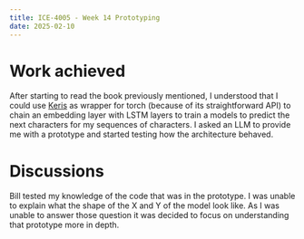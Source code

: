 ```yaml
---
title: ICE-4005 - Week 14 Prototyping
date: 2025-02-10
---
```

# Work achieved
After starting to read the book previously mentioned, I understood that I could use [Keris](https://keras.io/) as wrapper for torch (because of its straightforward API) to chain an embedding layer with  LSTM layers to train a models to predict the next characters for my sequences of characters.
I asked an LLM to provide me with a prototype and started testing how the architecture behaved.


# Discussions
Bill tested my knowledge of the code that was in the prototype. I was unable to explain what the shape of the X and Y of the model look like. As I was unable to answer those question it was decided to focus on understanding that prototype more in depth.